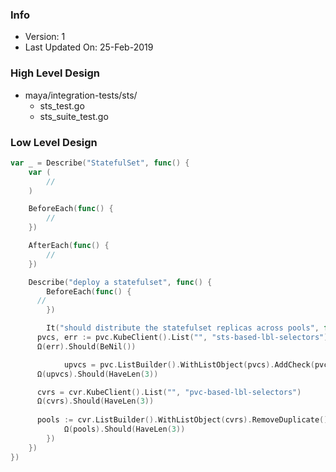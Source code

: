 ### Info
- Version: 1
- Last Updated On: 25-Feb-2019

### High Level Design
- maya/integration-tests/sts/
  - sts_test.go
  - sts_suite_test.go

### Low Level Design
```go
var _ = Describe("StatefulSet", func() {
	var (
		//
	)

	BeforeEach(func() {
		//
	})

	AfterEach(func() {
		//
	})

	Describe("deploy a statefulset", func() {
		BeforeEach(func() {
      //
		})

		It("should distribute the statefulset replicas across pools", func() {
      pvcs, err := pvc.KubeClient().List("", "sts-based-lbl-selectors")
      Ω(err).Should(BeNil())

			upvcs = pvc.ListBuilder().WithListObject(pvcs).AddCheck(pvc.HasName("pvc-name"), pvc.HasName("app-name")).List()
      Ω(upvcs).Should(HaveLen(3))

      cvrs = cvr.KubeClient().List("", "pvc-based-lbl-selectors")
      Ω(cvrs).Should(HaveLen(3))
      
      pools := cvr.ListBuilder().WithListObject(cvrs).RemoveDuplicate().List().ListPoolName()
			Ω(pools).Should(HaveLen(3))      
		})
	})
})
```
